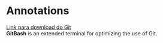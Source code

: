 # Annotations

[Link para download do Git](https://git-scm.com/downloads)  
**GitBash** is an extended terminal for optimizing the use of Git.
